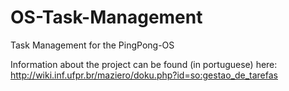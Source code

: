 # OS-Task-Management
Task Management for the PingPong-OS

Information about the project can be found (in portuguese) here:
http://wiki.inf.ufpr.br/maziero/doku.php?id=so:gestao_de_tarefas




